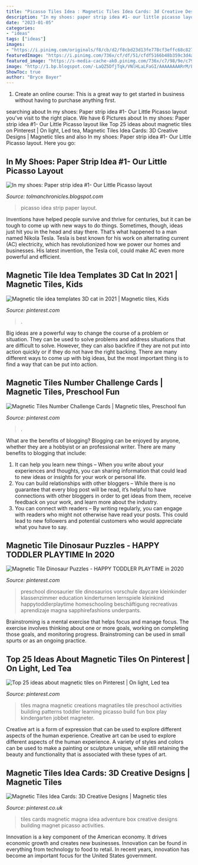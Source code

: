 ```yaml
---
title: "Picasso Tiles Idea : Magnetic Tiles Idea Cards: 3d Creative Designs"
description: "In my shoes: paper strip idea #1- our little picasso layout"
date: "2023-01-05"
categories:
- "ideas"
tags: ["ideas"]
images:
- "https://i.pinimg.com/originals/f8/cb/d2/f8cbd23d13fe778cf3effc68c827adbd.jpg"
featuredImage: "https://i.pinimg.com/736x/cf/df/51/cfdf5166b48b359c3d4ad9deb902a133.jpg"
featured_image: "https://s-media-cache-ak0.pinimg.com/736x/c7/98/9e/c7989e4ee7fb86803f09a8ca81e00a1e.jpg"
image: "http://1.bp.blogspot.com/-LaQZ5DfjTqk/VNlHLaLFaGI/AAAAAAAARrM/L8cDIS_dmXI/s1600/ourlittlepicasso-004.JPG"
ShowToc: true
author: "Bryce Bayer"
---
```



1. Create an online course: This is a great way to get started in business without having to purchase anything first.

	

		
searching about In my shoes: Paper strip idea #1- Our Little Picasso layout you've visit to the right place. We have 6 Pictures about In my shoes: Paper strip idea #1- Our Little Picasso layout like Top 25 ideas about magnetic tiles on Pinterest | On light, Led tea, Magnetic Tiles Idea Cards: 3D Creative Designs | Magnetic tiles and also In my shoes: Paper strip idea #1- Our Little Picasso layout. Here you go:
		
    
## In My Shoes: Paper Strip Idea #1- Our Little Picasso Layout

<img loading=lazy src="http://1.bp.blogspot.com/-LaQZ5DfjTqk/VNlHLaLFaGI/AAAAAAAARrM/L8cDIS_dmXI/s1600/ourlittlepicasso-004.JPG" onerror="this.onerror=null;this.src='https://tse1.mm.bing.net/th?id=OIP.D5PJCuxaPbpApg_tJLJ_3AHaE6&amp;pid=15.1';" alt="In my shoes: Paper strip idea #1- Our Little Picasso layout">

_Source: tolmanchronicles.blogspot.com_

>picasso idea strip paper layout. 

	

Inventions have helped people survive and thrive for centuries, but it can be tough to come up with new ways to do things. Sometimes, though, ideas just hit you in the head and stay there. That’s what happened to a man named Nikola Tesla. Tesla is best known for his work on alternating current (AC) electricity, which has revolutionized how we power our homes and businesses. His latest invention, the Tesla coil, could make AC even more powerful and efficient.

    
## Magnetic Tile Idea Templates 3D Cat In 2021 | Magnetic Tiles, Kids

<img loading=lazy src="https://i.pinimg.com/originals/f8/cb/d2/f8cbd23d13fe778cf3effc68c827adbd.jpg" onerror="this.onerror=null;this.src='https://tse3.mm.bing.net/th?id=OIP.JBiQkjQ6Y4zDfSGt8gogxQHaJ2&amp;pid=15.1';" alt="Magnetic tile idea templates 3D cat in 2021 | Magnetic tiles, Kids">

_Source: pinterest.com_

>. 

	

Big ideas are a powerful way to change the course of a problem or situation. They can be used to solve problems and address situations that are difficult to solve. However, they can also backfire if they are not put into action quickly or if they do not have the right backing. There are many different ways to come up with big ideas, but the most important thing is to find a way that can be put into action.

    
## Magnetic Tiles Number Challenge Cards | Magnetic Tiles, Preschool Fun

<img loading=lazy src="https://i.pinimg.com/736x/cf/df/51/cfdf5166b48b359c3d4ad9deb902a133.jpg" onerror="this.onerror=null;this.src='https://tse2.mm.bing.net/th?id=OIP.Gjloy3ywLfpuZ8xIGOkDmAHaGh&amp;pid=15.1';" alt="Magnetic Tiles Number Challenge Cards | Magnetic tiles, Preschool fun">

_Source: pinterest.com_

>. 

	

What are the benefits of blogging?
Blogging can be enjoyed by anyone, whether they are a hobbyist or an professional writer. There are many benefits to blogging that include: 
1. It can help you learn new things – When you write about your experiences and thoughts, you can sharing information that could lead to new ideas or insights for your work or personal life. 
2. You can build relationships with other bloggers – While there is no guarantee that every blog post will be read, it’s helpful to have connections with other bloggers in order to get ideas from them, receive feedback on your work, and learn more about the industry. 
3. You can connect with readers – By writing regularly, you can engage with readers who might not otherwise have read your posts. This could lead to new followers and potential customers who would appreciate what you have to say. 

    
## Magnetic Tile Dinosaur Puzzles - HAPPY TODDLER PLAYTIME In 2020

<img loading=lazy src="https://i.pinimg.com/originals/c9/33/8a/c9338a531dee56ca7c12cac0bd931f3c.jpg" onerror="this.onerror=null;this.src='https://tse1.mm.bing.net/th?id=OIP.DHVbf29o2eiBVeVaXEVoHgHaO0&amp;pid=15.1';" alt="Magnetic Tile Dinosaur Puzzles - HAPPY TODDLER PLAYTIME in 2020">

_Source: pinterest.com_

>preschool dinosaurier tile dinosaurios vorschule daycare kleinkinder klassenzimmer education kinderturnen lernspiele kleinkind happytoddlerplaytime homeschooling beschäftigung recreativas aprendizaje magna sapphirefashions underpants. 

	

Brainstroming is a mental exercise that helps focus and manage focus. The exercise involves thinking about one or more goals, working on completing those goals, and monitoring progress. Brainstroming can be used in small spurts or as an ongoing practice.

    
## Top 25 Ideas About Magnetic Tiles On Pinterest | On Light, Led Tea

<img loading=lazy src="https://s-media-cache-ak0.pinimg.com/736x/c7/98/9e/c7989e4ee7fb86803f09a8ca81e00a1e.jpg" onerror="this.onerror=null;this.src='https://tse2.mm.bing.net/th?id=OIP.qIyZ-Qwa8QxRggFTl0iGqQHaHa&amp;pid=15.1';" alt="Top 25 ideas about magnetic tiles on Pinterest | On light, Led tea">

_Source: pinterest.com_

>tiles magna magnetic creations magnatiles tile preschool activities building patterns toddler learning picasso build fun box play kindergarten jobbet magneter. 

	

Creative art is a form of expression that can be used to explore different aspects of the human experience.
Creative art can be used to explore different aspects of the human experience. A variety of styles and colors can be used to make a painting or sculpture unique, while still retaining the beauty and functionality that is associated with these types of art.

    
## Magnetic Tiles Idea Cards: 3D Creative Designs | Magnetic Tiles

<img loading=lazy src="https://i.pinimg.com/originals/d1/86/74/d18674c59d9f55b8fda857c181d28e26.jpg" onerror="this.onerror=null;this.src='https://tse3.mm.bing.net/th?id=OIP.Xee-qTpUzZPsHLLvoqKGYQHaHa&amp;pid=15.1';" alt="Magnetic Tiles Idea Cards: 3D Creative Designs | Magnetic tiles">

_Source: pinterest.co.uk_

>tiles cards magnetic magna idea adventure box creative designs building magnet picasso activities. 

	

Innovation is a key component of the American economy. It drives economic growth and creates new businesses. Innovation can be found in everything from technology to food to retail. In recent years, innovation has become an important focus for the United States government.

